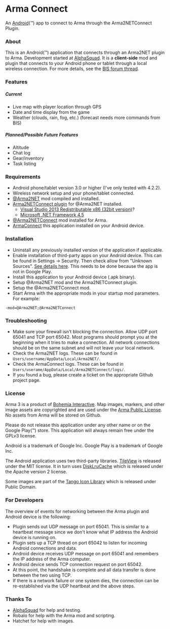 Arma Connect
===========

An [Android](http://www.android.com/)(&trade;) app to connect to Arma through the Arma2NETConnect Plugin.


### About

This is an Android(&trade;) application that connects through an Arma2NET plugin to Arma.  Development started at [AlphaSquad](http://alphasquad.net/forum/viewtopic.php?f=71&t=3622).  It is a **client-side** mod and plugin
that connects to your Android phone or tablet through a local wireless connection.  For more details,
see the [BIS forum thread](http://forums.bistudio.com/showthread.php?183223).

### Features

##### Current
* Live map with player location through GPS
* Date and time display from the game
* Weather (clouds, rain, fog, etc.) (forecast needs more commands from BIS)

##### Planned/Possible Future Features
* Altitude
* Chat log
* Gear/inventory
* Task listing

### Requirements

* Android phone/tablet version 3.0 or higher (I've only tested with 4.2.2).
* Wireless network setup and your phone/tablet connected.
* [@Arma2NET](https://github.com/ScottNZ/Arma2NET) mod compiled and installed.
* [Arma2NETConnect plugin](https://github.com/firefly2442/Arma2NETConnectPlugin) for @Arma2NET installed.
  * [Visual Studio 2013 Redistributable x86 (32bit version)](http://www.microsoft.com/en-us/download/details.aspx?id=40784)?
  * [Microsoft .NET Framework 4.5](http://www.microsoft.com/en-us/download/details.aspx?id=30653)
* [@Arma2NETConnect](https://github.com/firefly2442/ArmaConnect-mod) mod installed for Arma.
* [ArmaConnect](https://github.com/firefly2442/ArmaConnect) this application installed on your Android device.

### Installation

* Uninstall any previously installed version of the application if applicable.
* Enable installation of third-party apps on your Android device.  This can be found in Settings -> Security.  Then check allow from "Unknown Sources".  [See details here](https://developer.android.com/distribute/tools/open-distribution.html).  This needs to be done because the app is not in Google Play.
* Install this application to your Android device (.apk binary).
* Setup @Arma2NET mod and the Arma2NETConnect plugin.
* Setup the @Arma2NETConnect mod.
* Start Arma with the appropriate mods in your startup mod parameters.  For example:
````
-mod=@Arma2NET;@Arma2NETConnect
````

### Troubleshooting

* Make sure your firewall isn't blocking the connection.  Allow UDP port 65041 and TCP port 65042. Most programs should prompt you at the beginning when it tries to make a connection. All network connections should be on the same subnet and will not leave your local network.
* Check the Arma2NET logs.  These can be found in `Users/username/AppData/Local/Arma2NET/`.
* Check the ArmaConnect logs.  These can be found in `Users/userame/AppData/Local/Arma2NETConnect/logs/`.
* If you found a bug, please create a ticket on the appropriate Github project page.

### License

Arma 3 is a product of [Bohemia Interactive](http://www.bistudio.com).  Map images, markers, and other image assets are copyrighted and are used under the [Arma Public License](http://www.bistudio.com/community/licenses/arma-public-license).  No assets from Arma will be stored on Github.

Please do not release this application under any other name or on the Google Play(&trade;) store.  This application will always remain free under the GPLv3 license.

Android is a trademark of Google Inc.  Google Play is a trademark of Google Inc.

The Android application uses two third-party libraries.  [TileView](https://github.com/moagrius/TileView) is released under the MIT license.  It in turn uses [DiskLruCache](https://github.com/JakeWharton/DiskLruCache) which is released under the Apache version 2 license.

Some images are part of the [Tango Icon Library](http://tango.freedesktop.org/Tango_Icon_Library) which is released under Public Domain.

### For Developers

The overview of events for networking between the Arma plugin and Android device is the following:

* Plugin sends out UDP message on port 65041. This is similar to a heartbeat message since we don't know what IP address the Android device is running on.
* Plugin sets up a TCP thread on port 65042 to listen for incoming Android connections and data.
* Android device receives UDP message on port 65041 and remembers the IP address of the Arma computer.
* Android device sends TCP connection request on port 65042.
* At this point, the handshake is complete and all data transfer is done between the two using TCP.
* If there is a network failure or one system dies, the connection can be re-established via the UDP heartbeat and the above steps.


### Thanks To

* [AlphaSquad](http://alphasquad.net) for help and testing.
* Robalo for help with the Arma mod and scripting.
* Hatchet for help with images.
